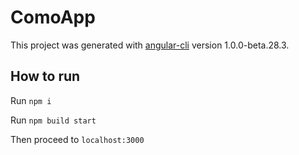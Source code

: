 # ComoApp

This project was generated with [angular-cli](https://github.com/angular/angular-cli) version 1.0.0-beta.28.3.

## How to run
Run `npm i`

Run `npm build start`

Then proceed to `localhost:3000`
